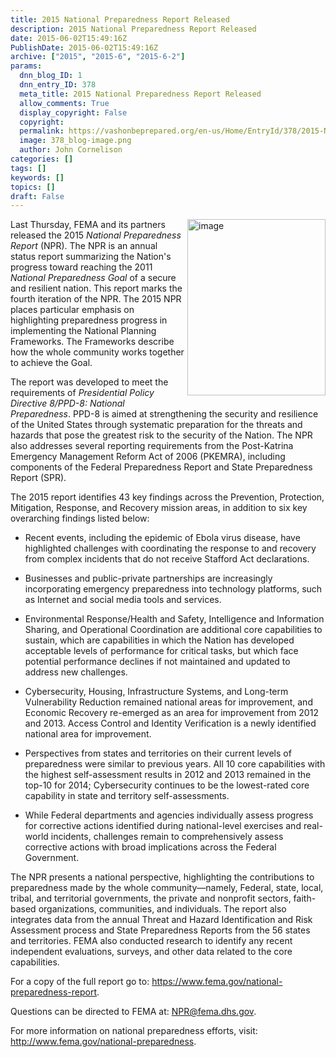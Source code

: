 ```yaml
---
title: 2015 National Preparedness Report Released
description: 2015 National Preparedness Report Released
date: 2015-06-02T15:49:16Z
PublishDate: 2015-06-02T15:49:16Z
archive: ["2015", "2015-6", "2015-6-2"]
params:
  dnn_blog_ID: 1
  dnn_entry_ID: 378
  meta_title: 2015 National Preparedness Report Released
  allow_comments: True
  display_copyright: False
  copyright:
  permalink: https://vashonbeprepared.org/en-us/Home/EntryId/378/2015-National-Preparedness-Report-Released
  image: 378_blog-image.png
  author: John Cornelison
categories: []
tags: []
keywords: []
topics: []
draft: False
---
```


<p><a href="https://www.fema.gov/national-preparedness-report" target="_blank"><img title="image" style="border-top: 0px; border-right: 0px; background-image: none; border-bottom: 0px; float: right; padding-top: 0px; padding-left: 0px; margin: 0px 0px 5px 5px; border-left: 0px; display: inline; padding-right: 0px" border="0" alt="image" src="./images/378/Windows-Live-Writer-2015-National-Preparedness-Report-Releas_7B56-image_3.png" width="221" align="right" height="282" /></a>Last Thursday, FEMA and its partners released the 2015<em> National Preparedness Report</em> (NPR). The NPR is an annual status report summarizing the Nation's progress toward reaching the 2011 <em>National Preparedness Goal</em> of a secure and resilient nation. This report marks the fourth iteration of the NPR. The 2015 NPR places particular emphasis on highlighting preparedness progress in implementing the National Planning Frameworks. The Frameworks describe how the whole community works together to achieve the Goal.</p>  <p>The report was developed to meet the requirements of <em>Presidential Policy Directive 8/PPD-8: National Preparedness</em>. PPD-8 is aimed at strengthening the security and resilience of the United States through systematic preparation for the threats and hazards that pose the greatest risk to the security of the Nation. The NPR also addresses several reporting requirements from the Post-Katrina Emergency Management Reform Act of 2006 (PKEMRA), including components of the Federal Preparedness Report and State Preparedness Report (SPR).</p>  <p>The 2015 report identifies 43 key findings across the Prevention, Protection, Mitigation, Response, and Recovery mission areas, in addition to six key overarching findings listed below:</p>  <ul>   <li>Recent events, including the epidemic of Ebola virus disease, have highlighted challenges with coordinating the response to and recovery from complex incidents that do not receive Stafford Act declarations.</li> </ul>  <ul>   <li>Businesses and public-private partnerships are increasingly incorporating emergency preparedness into technology platforms, such as Internet and social media tools and services.</li> </ul>  <ul>   <li>Environmental Response/Health and Safety, Intelligence and Information Sharing, and Operational Coordination are additional core capabilities to sustain, which are capabilities in which the Nation has developed acceptable levels of performance for critical tasks, but which face potential performance declines if not maintained and updated to address new challenges.</li> </ul>  <ul>   <li>Cybersecurity, Housing, Infrastructure Systems, and Long-term Vulnerability Reduction remained national areas for improvement, and Economic Recovery re-emerged as an area for improvement from 2012 and 2013. Access Control and Identity Verification is a newly identified national area for improvement.</li> </ul>  <ul>   <li>Perspectives from states and territories on their current levels of preparedness were similar to previous years. All 10 core capabilities with the highest self-assessment results in 2012 and 2013 remained in the top-10 for 2014; Cybersecurity continues to be the lowest-rated core capability in state and territory self-assessments.</li> </ul>  <ul>   <li>While Federal departments and agencies individually assess progress for corrective actions identified during national-level exercises and real-world incidents, challenges remain to comprehensively assess corrective actions with broad implications across the Federal Government.</li> </ul>  <p>The NPR presents a national perspective, highlighting the contributions to preparedness made by the whole community—namely, Federal, state, local, tribal, and territorial governments, the private and nonprofit sectors, faith-based organizations, communities, and individuals. The report also integrates data from the annual Threat and Hazard Identification and Risk Assessment process and State Preparedness Reports from the 56 states and territories. FEMA also conducted research to identify any recent independent evaluations, surveys, and other data related to the core capabilities.</p>  <p>For a copy of the full report go to: <a href="https://www.fema.gov/national-preparedness-report">https://www.fema.gov/national-preparedness-report</a>.</p>  <p>Questions can be directed to FEMA at: <a href="mailto:NPR@fema.dhs.gov">NPR@fema.dhs.gov</a>.</p>  <p>For more information on national preparedness efforts, visit: <a href="http://www.fema.gov/national-preparedness">http://www.fema.gov/national-preparedness</a>.</p>
